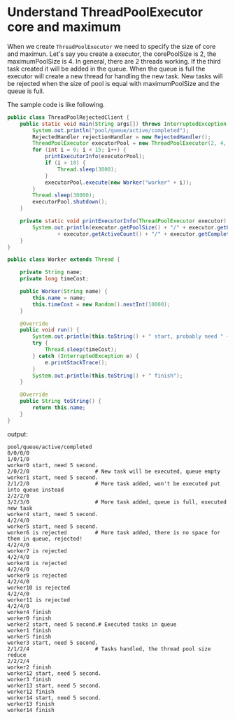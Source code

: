 # Understand ThreadPoolExecutor core and maximum
When we create `ThreadPoolExecutor` we need to specify the size of core and maximun. Let's say you create a executor,
the corePoolSize is 2, the maximumPoolSize is 4. In general, there are 2 threads working. If
the third task created it will be added in the queue. When the queue is full the executor will create a new thread
for handling the new task. New tasks will be rejected when the size of pool is equal with maximumPoolSize and
the queue is full.

The sample code is like following.

```java
public class ThreadPoolRejectedClient {
    public static void main(String args[]) throws InterruptedException {
        System.out.println("pool/queue/active/completed");
        RejectedHandler rejectionHandler = new RejectedHandler();
        ThreadPoolExecutor executorPool = new ThreadPoolExecutor(2, 4, 0, TimeUnit.SECONDS, new ArrayBlockingQueue<>(2), Executors.defaultThreadFactory(), rejectionHandler);
        for (int i = 0; i < 15; i++) {
            printExecutorInfo(executorPool);
            if (i > 10) {
                Thread.sleep(3000);
            }
            executorPool.execute(new Worker("worker" + i));
        }
        Thread.sleep(30000);
        executorPool.shutdown();
    }

    private static void printExecutorInfo(ThreadPoolExecutor executor) throws InterruptedException {
        System.out.println(executor.getPoolSize() + "/" + executor.getQueue().size() + "/"
                + executor.getActiveCount() + "/" + executor.getCompletedTaskCount());
    }
}

public class Worker extends Thread {

    private String name;
    private long timeCost;

    public Worker(String name) {
        this.name = name;
        this.timeCost = new Random().nextInt(10000);
    }

    @Override
    public void run() {
        System.out.println(this.toString() + " start, probably need " + timeCost + " millisecond");
        try {
            Thread.sleep(timeCost);
        } catch (InterruptedException e) {
            e.printStackTrace();
        }
        System.out.println(this.toString() + " finish");
    }

    @Override
    public String toString() {
        return this.name;
    }
}
```

output:
```
pool/queue/active/completed
0/0/0/0
1/0/1/0
worker0 start, need 5 second.
2/0/2/0                     # New task will be executed, queue empty
worker1 start, need 5 second.
2/1/2/0                     # More task added, won't be executed put into queue instead
2/2/2/0                         
3/2/3/0                     # More task added, queue is full, executed new task
worker4 start, need 5 second.
4/2/4/0
worker5 start, need 5 second.
worker6 is rejected         # More task added, there is no space for them in queue, rejected!
4/2/4/0
worker7 is rejected
4/2/4/0
worker8 is rejected
4/2/4/0
worker9 is rejected
4/2/4/0
worker10 is rejected
4/2/4/0
worker11 is rejected
4/2/4/0
worker4 finish
worker0 finish
worker2 start, need 5 second.# Executed tasks in queue
worker1 finish
worker5 finish
worker3 start, need 5 second.
2/1/2/4                     # Tasks handled, the thread pool size reduce
2/2/2/4
worker2 finish
worker12 start, need 5 second.
worker3 finish
worker13 start, need 5 second.
worker12 finish
worker14 start, need 5 second.
worker13 finish
worker14 finish
```